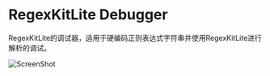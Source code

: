RegexKitLite Debugger
====================


RegexKitLite的调试器，适用于硬编码正则表达式字符串并使用RegexKitLite进行解析的调试。


![ScreenShot](https://raw.github.com/Naituw/RegexKitLiteDebugger/master/screenshot.png)

